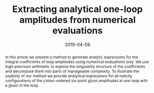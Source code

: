---
title: "Extracting analytical one-loop amplitudes from numerical evaluations"
authors:
- admin
- Daniel Maitre
date: "2019-04-08"
doi: ""

# Schedule page publish date (NOT publication's date).
publishDate: ""

# Publication type.
# Legend: 0 = Uncategorized; 1 = Conference paper; 2 = Journal article;
# 3 = Preprint / Working Paper; 4 = Report; 5 = Book; 6 = Book section;
# 7 = Thesis; 8 = Patent
publication_types: ["2"]

# Publication name and optional abbreviated publication name.
publication: ""
publication_short: ""

abstract: In this article we present a method to generate analytic expressions for the integral coefficients of loop amplitudes using numerical evaluations only. We use high-precision arithmetic to explore the singularity structure of the coefficients and decompose them into parts of manageable complexity. To illustrate the usability of our method we provide analytical expressions for all helicity configurations of the colour-ordered six-point gluon amplitudes at one loop with a gluon in the loop.

# Summary. An optional shortened abstract.
summary: 

tags:
- QCD
- Scattering Amplitudes
- Loop Calculations
featured: true

links:
url_pdf: https://arxiv.org/abs/1904.04067

# Featured image
# To use, add an image named `featured.jpg/png` to your page's folder. 
# image:
#   caption: 'Image credit: [Giuseppe De Laurentis]'
#   focal_point: ""
#   preview_only: false

# Associated Projects (optional).
#   Associate this publication with one or more of your projects.
#   Simply enter your project's folder or file name without extension.
#   E.g. `internal-project` references `content/project/internal-project/index.md`.
#   Otherwise, set `projects: []`.
# projects:
# - internal-project

# Slides (optional).
#   Associate this publication with Markdown slides.
#   Simply enter your slide deck's filename without extension.
#   E.g. `slides: "example"` references `content/slides/example/index.md`.
#   Otherwise, set `slides: ""`.
# slides: example
---